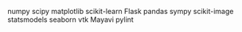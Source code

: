 numpy
scipy
matplotlib
scikit-learn
Flask
pandas
sympy
scikit-image
statsmodels
seaborn
vtk
Mayavi
pylint